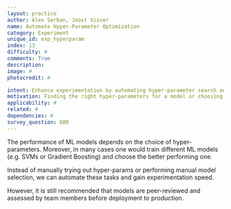 ```yaml
---
layout: practice
author: Alex Serban, Joost Visser
name: Automate Hyper-Parameter Optimization
category: Experiment
unique_id: exp_hyperparam
index: 13
difficulty: #
comments: True
description:
image: #
photocredit: #

intent: Enhance experimentation by automating hyper-parameter search and model selection. #
motivation: Finding the right hyper-parameters for a model or choosing between different ML models can be a daunting task. Automated methods to perform these activities are now available, with great 'off the shelf' tool support.  #
applicability: #
related: #
dependencies: #
survey_question: Q80
---
```


The performance of ML models depends on the choice of hyper-parameters.
Moreover, in many cases one would train different ML models (e.g. SVMs or Gradient Boosting) and choose the better performing one.

Instead of manually trying out hyper-params or performing manual model selection, we can automate these tasks and gain experimentation speed.

However, it is still recommended that models are peer-reviewed and assessed by team members before deployment to production.